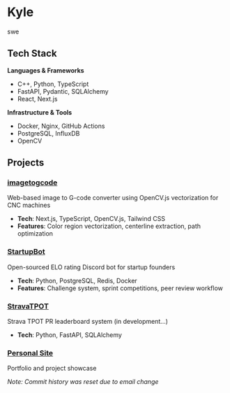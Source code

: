 # Kyle

swe

## Tech Stack

**Languages & Frameworks**
- C++, Python, TypeScript
- FastAPI, Pydantic, SQLAlchemy
- React, Next.js

**Infrastructure & Tools**
- Docker, Nginx, GitHub Actions
- PostgreSQL, InfluxDB
- OpenCV

## Projects

### [imagetogcode](https://github.com/kyle-compute/imagetogcode)
Web-based image to G-code converter using OpenCV.js vectorization for CNC machines
- **Tech**: Next.js, TypeScript, OpenCV.js, Tailwind CSS
- **Features**: Color region vectorization, centerline extraction, path optimization

### [StartupBot](https://github.com/kyle-compute/StartupBot)
Open-sourced ELO rating Discord bot for startup founders
- **Tech**: Python, PostgreSQL, Redis, Docker
- **Features**: Challenge system, sprint competitions, peer review workflow

### [StravaTPOT](https://github.com/kyle-compute/StravaTPOT)
Strava TPOT PR leaderboard system (in development...)
- **Tech**: Python, FastAPI, SQLAlchemy

### [Personal Site](https://kylecompute.lol)
Portfolio and project showcase


*Note: Commit history was reset due to email change*
